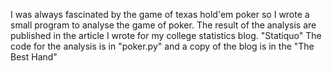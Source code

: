I was always fascinated by the game of texas hold'em poker so I wrote a small program to analyse the game of poker. 
The result of the analysis are published in the article I wrote for my college statistics blog.  "Statiquo"
The code for the analysis is in "poker.py" and a copy of the blog is in the "The Best Hand"
